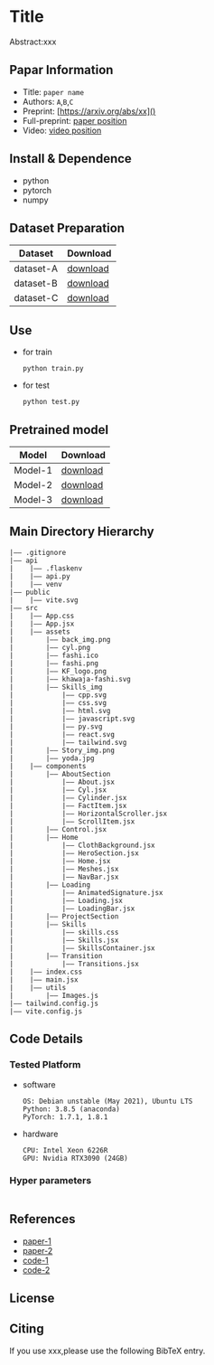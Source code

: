 Title
===
Abstract:xxx
## Papar Information
- Title:  `paper name`
- Authors:  `A`,`B`,`C`
- Preprint: [https://arxiv.org/abs/xx]()
- Full-preprint: [paper position]()
- Video: [video position]()

## Install & Dependence
- python
- pytorch
- numpy

## Dataset Preparation
| Dataset | Download |
| ---     | ---   |
| dataset-A | [download]() |
| dataset-B | [download]() |
| dataset-C | [download]() |

## Use
- for train
  ```
  python train.py
  ```
- for test
  ```
  python test.py
  ```
## Pretrained model
| Model | Download |
| ---     | ---   |
| Model-1 | [download]() |
| Model-2 | [download]() |
| Model-3 | [download]() |


## Main Directory Hierarchy
```
|—— .gitignore
|—— api
|    |—— .flaskenv
|    |—— api.py
|    |—— venv
|—— public
|    |—— vite.svg
|—— src
|    |—— App.css
|    |—— App.jsx
|    |—— assets
|        |—— back_img.png
|        |—— cyl.png
|        |—— fashi.ico
|        |—— fashi.png
|        |—— KF_logo.png
|        |—— khawaja-fashi.svg
|        |—— Skills_img
|            |—— cpp.svg
|            |—— css.svg
|            |—— html.svg
|            |—— javascript.svg
|            |—— py.svg
|            |—— react.svg
|            |—— tailwind.svg
|        |—— Story_img.png
|        |—— yoda.jpg
|    |—— components
|        |—— AboutSection
|            |—— About.jsx
|            |—— Cyl.jsx
|            |—— Cylinder.jsx
|            |—— FactItem.jsx
|            |—— HorizontalScroller.jsx
|            |—— ScrollItem.jsx
|        |—— Control.jsx
|        |—— Home
|            |—— ClothBackground.jsx
|            |—— HeroSection.jsx
|            |—— Home.jsx
|            |—— Meshes.jsx
|            |—— NavBar.jsx
|        |—— Loading
|            |—— AnimatedSignature.jsx
|            |—— Loading.jsx
|            |—— LoadingBar.jsx
|        |—— ProjectSection
|        |—— Skills
|            |—— skills.css
|            |—— Skills.jsx
|            |—— SkillsContainer.jsx
|        |—— Transition
|            |—— Transitions.jsx
|    |—— index.css
|    |—— main.jsx
|    |—— utils
|        |—— Images.js
|—— tailwind.config.js
|—— vite.config.js
```
## Code Details
### Tested Platform
- software
  ```
  OS: Debian unstable (May 2021), Ubuntu LTS
  Python: 3.8.5 (anaconda)
  PyTorch: 1.7.1, 1.8.1
  ```
- hardware
  ```
  CPU: Intel Xeon 6226R
  GPU: Nvidia RTX3090 (24GB)
  ```
### Hyper parameters
```
```
## References
- [paper-1]()
- [paper-2]()
- [code-1](https://github.com)
- [code-2](https://github.com)
  
## License

## Citing
If you use xxx,please use the following BibTeX entry.
```
```
